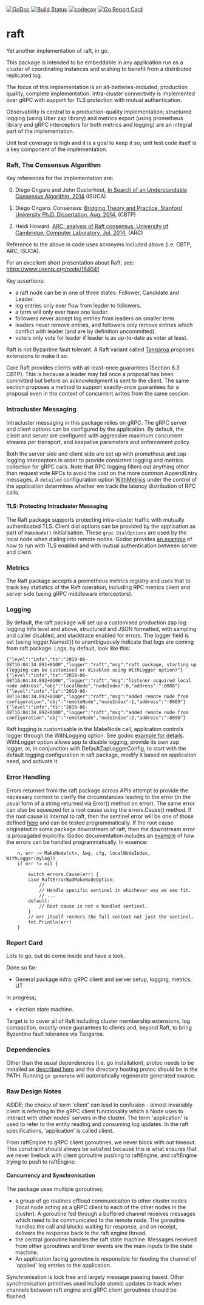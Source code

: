 [![GoDoc](https://godoc.org/github.com/ccassar/raft?status.svg)](https://godoc.org/github.com/ccassar/raft)
[![Build Status](https://travis-ci.org/ccassar/raft.svg?branch=master)](https://travis-ci.org/ccassar/raft)
[![codecov](https://codecov.io/gh/ccassar/raft/branch/master/graph/badge.svg)](https://codecov.io/gh/ccassar/raft)
[![Go Report Card](https://goreportcard.com/badge/github.com/ccassar/raft)](https://goreportcard.com/report/github.com/ccassar/raft)

# raft

Yet another implementation of raft, in go.

This package is intended to be embeddable in any application run as a cluster of coordinating instances and 
wishing to benefit from a distributed replicated log.

The focus of this implementation is an all-batteries-included, production quality, complete implementation.
Intra-cluster connectivity is implemented over gRPC with support for TLS protection with mutual authentication.

Observability is central to a production-quality implementation; structured logging (using Uber zap library)
and metrics export (using prometheus library and gRPC interceptors for both metrics and logging) are an integral
part of the implementation.

Unit test coverage is high and it is a goal to keep it so; unit test code itself is a key component of the
implementation.


### Raft, The Consensus Algorithm

Key references for the implementation are:

0. Diego Ongaro and John Ousterhout, [In Search of an Understandable Consensus Algorithm. 2014](https://www.usenix.org/conference/atc14/technical-sessions/presentation/ongaro) (ISUCA)

1. Diego Ongaro. Consensus: [Bridging Theory and Practice. Stanford University Ph.D. Dissertation. Aug. 2014.](https://ongardie.net/var/blurbs/pubs/dissertation.pdf) (CBTP)

2. Heidi Howard. [ARC: analysis of Raft consensus. University of Cambridge, Computer Laboratory, Jul. 2014.](https://www.cl.cam.ac.uk/techreports/UCAM-CL-TR-857.pdf) (ARC)

Reference to the above in code uses acronyms included above (i.e. CBTP, ARC, ISUCA).

For an excellent short presentation about Raft, see: https://www.usenix.org/node/184041


Key assertions:

- a raft node can be in one of three states: Follower, Candidate and Leader.
- log entries only ever flow from leader to followers.
- a term will only ever have one leader.
- followers never accept log entries from leaders on smaller term.
- leaders never remove entries, and followers only remove entries which conflict with leader (and are by definition uncommitted).
- voters only vote for leader if leader is as up-to-date as voter at least.

Raft is not Byzantine fault tolerant. A Raft variant called [Tangaroa](http://www.scs.stanford.edu/14au-cs244b/labs/projects/copeland_zhong.pdf) proposes extensions
to make it so.

Core Raft provides clients with at-least-once guarantees (Section 6.3 CBTP). This is because a leader may
fail once a proposal has been committed but before an acknowledgment is sent to the client. The same section
proposes a method to support exactly-once guarantees for a proposal even in the context of concurrent writes
from the same session.


### Intracluster Messaging

Intracluster messaging in this package relies on gRPC. The gRPC server and client options can be configured by the
application. By default, the client and server are configured with aggressive maximum concurrent streams per transport,
and keepalive parameters and enforcement policy.

Both the server side and client side are set up with prometheus and zap logging interceptors in order to
provide consistent logging and metrics collection for gRPC calls. Note that RPC logging filters out anything other
than request vote RPCs to avoid the cost on the more common AppendEntry messages. A `detailed` configuration option
[WithMetrics](https://godoc.org/github.com/ccassar/raft#WithLogger) under the control of the application determines 
whether we track the latency distribution of RPC calls.

#### TLS: Protecting Intracluster Messaging

The Raft package supports protecting intra-cluster traffic with mutually authenticated TLS. Client dial
options can be provided by the application as part of `MakeNode()` initialisation. These `grpc.DialOptions` are
used by the local node when dialing into remote nodes. Godoc provides [an example](https://godoc.org/github.com/ccassar/raft#example-MakeNode--WithTLSConfiguration)
of how to run with TLS enabled and with mutual authentication between server and client.

### Metrics

The Raft package accepts a prometheus metrics registry and uses that to track key statistics of the Raft
 operation, including RPC metrics client and server side (using gRPC middleware interceptors).

### Logging

By default, the raft package will set up a customised production zap log: logging Info level and above,
structured and JSON formatted, with sampling and caller disabled, and stacktrace enabled for errors. The logger
field is set (using logger.Named()) to unambiguously indicate that logs are coming from raft package. Logs, by
default, look like this:

```
{"level":"info","ts":"2019-06-08T16:04:34.891+0100","logger":"raft","msg":"raft package, starting up (logging can be customised or disabled using WithLogger option)"}
{"level":"info","ts":"2019-06-08T16:04:34.892+0100","logger":"raft","msg":"listener acquired local node address","obj":"localNode","nodeIndex":0,"address":":8088"}
{"level":"info","ts":"2019-06-08T16:04:34.892+0100","logger":"raft","msg":"added remote node from configuration","obj":"remoteNode","nodeIndex":1,"address":":8089"}
{"level":"info","ts":"2019-06-08T16:04:34.892+0100","logger":"raft","msg":"added remote node from configuration","obj":"remoteNode","nodeIndex":2,"address":":8090"}
```

Raft logging is customisable in the MakeNode call, application controls logger through the WithLogging option.
See godoc [example for details](https://godoc.org/github.com/ccassar/raft#example-MakeNode--WithCustomisedLogLevel). WithLogger option allows app to disable logging, provide its
own zap logger, or, in conjunction with DefaultZapLoggerConfig, to start with the default logging configuration
in raft package, modify it based on application need, and activate it. 

### Error Handling

Errors returned from the raft package across APIs attempt to provide the necessary context to
clarify the circumstances leading to the error (in the usual form of a string returned via Error()
method on error). The same error can also be squeezed for a root cause using the errors.Cause()
method. If the root cause is internal to raft, then the sentinel error will be one of those defined
[here](raft_errors.go) and can be tested programmatically. If the root cause originated in some package
downstream of raft, then the downstream error is propagated explicitly. Godoc documentation includes an
[example](https://godoc.org/github.com/ccassar/raft#example-MakeNode) of how the errors can be handled 
programmatically. In essence:

```
	n, err := MakeNode(ctx, &wg, cfg, localNodeIndex, WithLogger(mylog))
	if err != nil {

		switch errors.Cause(err) {
		case RaftErrorBadMakeNodeOption:
			//
			// Handle specific sentinel in whichever way we see fit.
			// ...
		default:
			// Root cause is not a handled sentinel.
		}
		// err itself renders the full context not just the sentinel.
		fmt.Println(err)
	}

```


### Report Card

Lots to go, but do come inside and have a look.

Done so far:

 - General package infra: gRPC client and server setup, logging, metrics, UT

In progress;

- election state machine.

Target is to cover all of Raft including cluster membership extensions, log compaction, exactly-once 
guarantees to clients and, beyond Raft, to bring Byzantine fault tolerance via Tangaroa.


### Dependencies

Other than the usual dependencies (i.e. go installation), protoc needs to be installed as [described here](https://github.com/golang/protobuf) 
and the directory hosting protoc should be in the PATH. Running `go generate` will automatically regenerate 
generated source.


### Raw Design Notes

ASIDE; the choice of term 'client' can lead to confusion - almost invariably client is
referring to the gRPC client functionality which a Node uses to interact with other nodes'
servers in the cluster. The term 'application' is used to refer to the entity reading and consuming
log updates. In the raft specifications, 'application' is called client.
 
From raftEngine to gRPC client goroutines, we never block with out timeout. This constraint should always be satisfied
because this is what ensures that we never livelock with client goroutine pushing to raftEngine, and raftEngine
trying to push to raftEngine. 

#### Concurrency and Synchronisation

The package uses multiple goroutines;
 - a group of go routines offload communication to other cluster nodes (local node acting as a gRPC client to each
 of the other nodes in the cluster). A goroutine fed through a buffered channel receives messages which need to be
 communicated to the remote node. The goroutine handles the call and blocks waiting for response, and on receipt,
 delivers the response back to the raft engine thread.
 - the central goroutine handles the raft state machine. Messages received from other goroutines and timer events are
 the main inputs to the state machine.
 - An application facing goroutine is responsible for feeding the channel of 'applied' log entries to the application.
  
Synchronisation is lock free and largely message passing based. Other synchronisation primitives used include atomic
updates to track when channels between raft engine and gRPC client goroutines should be flushed. 
 

